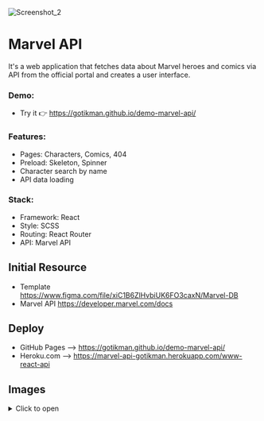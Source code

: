 ![Screenshot_2](https://user-images.githubusercontent.com/78754655/200855225-d2af004c-f6db-44d8-887e-c59a6ac408da.jpg)

# Marvel API
It's a web application that fetches data about Marvel heroes and comics via API from the official portal and creates a user interface. 


### Demo:
+ Try it :point_right: https://gotikman.github.io/demo-marvel-api/

### Features:
+ Pages:   Characters, Comics, 404
+ Preload: Skeleton, Spinner
+ Сharacter search by name
+ API data loading

### Stack:
+ Framework: React
+ Style: SCSS
+ Routing: React Router
+ API: Marvel API

## Initial Resource
+ Template https://www.figma.com/file/xiC1B6ZlHvbiUK6FO3caxN/Marvel-DB
+ Marvel API https://developer.marvel.com/docs

## Deploy 
+ GitHub Pages --> https://gotikman.github.io/demo-marvel-api/
+ Heroku.com --> https://marvel-api-gotikman.herokuapp.com/www-react-api

## Images
<details>
<summary>Click to open</summary>

![Screenshot_3](https://user-images.githubusercontent.com/78754655/200872306-6a059d65-58f7-4853-b132-6676e5a5f46d.jpg)
![Screenshot_4](https://user-images.githubusercontent.com/78754655/200872313-02a83bef-de78-4a5b-87ff-30a6ed0e8b72.jpg)
![Screenshot_5](https://user-images.githubusercontent.com/78754655/200872317-dda40905-3f13-4742-a5e0-49995db77b79.jpg)
![Screenshot_1](https://user-images.githubusercontent.com/78754655/200872321-1d8bebe7-1b8f-49e7-9ad2-899259f79b9f.jpg)

</details>
